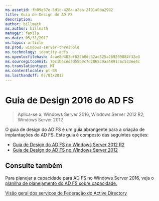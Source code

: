 ```yaml
---
ms.assetid: fb09e37e-5d1c-428a-a2ca-2f01a0ba2992
title: Guia de Design do AD FS
description: 
author: billmath
ms.author: billmath
manager: femila
ms.date: 05/31/2017
ms.topic: article
ms.prod: windows-server-threshold
ms.technology: identity-adfs
ms.openlocfilehash: 4cae8d403bf825b8dc32ad525a269299884f32e3
ms.sourcegitcommit: 70c1b6cedad55b9c7d2068c9aa4891c6c533ee4c
ms.translationtype: MT
ms.contentlocale: pt-BR
ms.lasthandoff: 07/03/2017
---
```

# <a name="ad-fs-2016-design-guide"></a>Guia de Design 2016 do AD FS

>Aplica-se a: Windows Server 2016, Windows Server 2012 R2, Windows Server 2012

O guia de design do AD FS é um guia abrangente para a criação de implantações do AD FS.  Este guia é composto das seguintes opções:

-   [Guia de Design do AD FS no Windows Server 2012 R2](AD-FS-Design-Guide-in-Windows-Server-2012-R2.md)
-   [Guia de Design do AD FS no Windows Server 2012](AD-FS-Design-Guide-in-Windows-Server-2012.md)
  

  
## <a name="see-also"></a>Consulte também  
Para planejar a capacidade para AD FS no Windows Server 2016, veja o [planilha de planejamento do AD FS sobre capacidade.](http://adfsdocs.blob.core.windows.net/adfs/ADFSCapacity2016.xlsx)  
  
[Visão geral dos serviços de Federação do Active Directory](../../Active-Directory-Federation-Services.md)
